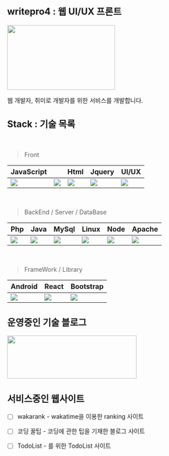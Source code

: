 ##  writepro4 : 웹 UI/UX 프론트  

 
<img src="https://user-images.githubusercontent.com/45548926/87241018-bb327100-c459-11ea-9cd5-ca8f36942d4e.gif" width="250" height="150" /> 

웹 개발자, 취미로 개발자를 위한 서비스를 개발합니다. 

##  Stack : 기술 목록

<br>

> Front

| JavaScript |  | Html | Jquery | UI/UX |
| ------ | ----------- | ----- | ----- | ------ |
| <img src="https://img.icons8.com/color/70/000000/javascript-logo-1.png"/> | <img src="https://img.icons8.com/color/70/000000/3.png"/> | <img src="https://img.icons8.com/color/70/000000/html-5.png"/> |  <img src="https://img.icons8.com/ios-filled/70/000000/jquery.png"/> | <img src="https://img.icons8.com/nolan/70/web-design.png"/> |

<br>

> BackEnd / Server / DataBase

| Php | Java | MySql | Linux | Node | Apache |
| ------ | ----------- | ------ | ----- | ---- | ---- |
| <img src="https://img.icons8.com/dusk/70/000000/php-logo.png"/> | <img src="https://img.icons8.com/dusk/70/000000/java-coffee-cup-logo.png"/> | <img src="https://img.icons8.com/nolan/70/mysql.png"/> | <img src="https://img.icons8.com/dusk/70/000000/linux.png"/> | <img src="https://img.icons8.com/color/70/000000/nodejs.png"/> | <img src="https://img.icons8.com/clouds/70/000000/server.png"/> |

<br>

> FrameWork / Library

| Android | React | Bootstrap |
| ------ | -------- | ------ |
| <img src="https://img.icons8.com/clouds/70/000000/android-os.png"/> | <img src="https://img.icons8.com/clouds/70/000000/react.png"/> | <img src="https://img.icons8.com/color/70/000000/bootstrap.png"/> |



## 운영중인 기술 블로그

<a href="https://gaebal4.tistory.com/">
<img src="https://user-images.githubusercontent.com/45548926/87373446-aaead500-c5c4-11ea-989c-c51dccf8966f.png" width="300" height="100" />
</a>

## 서비스중인 웹사이트 


- [ ] wakarank - wakatime을 이용한 ranking 사이트 
- [ ] 코딩 꿀팁 - 코딩에 관한 팁을 기재한 블로그 사이트
- [ ] TodoList - 를 위한 TodoList 사이트




